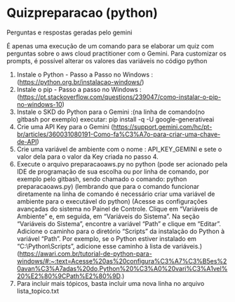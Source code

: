 # Quizpreparacao (python)
Perguntas e respostas geradas pelo gemini

É apenas uma execução de um comando para se elaborar um quiz com perguntas sobre o aws cloud practitioner com o Gemini.
Para customizar os prompts, é possível alterar os valores das variáveis no código python


1. Instale o Python -  Passo a Passo no Windows :(https://python.org.br/instalacao-windows/)
2. Instale o pip - Passo a passo no Windows : (https://pt.stackoverflow.com/questions/239047/como-instalar-o-pip-no-windows-10)
3. Instale o SKD do Python para o Gemini :(na linha de comando(no gitbash por exemplo) executar: pip install -q -U google-generativeai
4. Crie uma API Key para o Gemini (https://support.gemini.com/hc/pt-br/articles/360031080191-Como-fa%C3%A7o-para-criar-uma-chave-de-API)
5. Crie uma variável de ambiente com o nome : API_KEY_GEMINI e sete o valor dela para o valor da Key criada no passo 4.
6. Execute o arquivo preparacaoaws.py no python (pode ser acionado pela IDE de programação de sua escolha ou por linha de comando, por exemplo pelo gitbash, sendo chamado o comando: python preparacaoaws.py) (lembrando que para o comando funcionar diretamente na linha de comando é necessário criar uma variável de ambiente para o executável do python) 
  (Acesse as configurações avançadas do sistema no Painel de Controle.
  Clique em “Variáveis de Ambiente” e, em seguida, em “Variáveis do Sistema”.
  Na seção “Variáveis do Sistema”, encontre a variável “Path” e clique em “Editar”.
  Adicione o caminho para o diretório “Scripts” da instalação do Python à variável “Path”. Por exemplo, se o Python estiver instalado em “C:\Python\Scripts”, adicione esse caminho à lista de variáveis.) (https://awari.com.br/tutorial-de-python-para-windows/#:~:text=Acesse%20as%20configura%C3%A7%C3%B5es%20avan%C3%A7adas%20do,Python%20%C3%A0%20vari%C3%A1vel%20%E2%80%9CPath%E2%80%9D.)
7. Para incluir mais tópicos, basta incluir uma nova linha no arquivo lista_topico.txt
